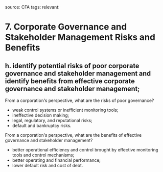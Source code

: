 source: CFA
tags: 
relevant: 

# 7. Corporate Governance and Stakeholder Management Risks and Benefits

## h. identify potential risks of poor corporate governance and stakeholder management and identify benefits from effective corporate governance and stakeholder management;

From a corporation's perspective, what are the risks of poor governance?
- weak control systems or inefficient monitoring tools;
- ineffective decision making;
- legal, regulatory, and reputational risks;
- default and bankruptcy risks.

From a corporation's perspective, what are the benefits of effective governance and stakeholder management?
- better operational efficiency and control brought by effective monitoring tools and control mechanisms;
- better operating and financial performance;
- lower default risk and cost of debt.

